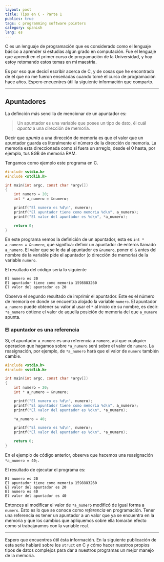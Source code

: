 ```yaml
---
layout: post
title: Tips en C - Parte 1
publics: true
tags: c programming software pointers
category: spanish
lang: es
---
```


C es un lenguaje de programación que es considerado como el lenguaje básico a aprender si estudias algún grado en computación. Fue el lenguaje que aprendí en el primer curso de programación de la Universidad, y hoy estoy retomando estos temas en mi maestría.

<!-- more -->

Es por eso que decidí escribir acerca de C, y de cosas que he encontrado de él que no me fueron enseñadas cuando tomé el curso de programación hace años. Espero encuentres útil la siguiente información que comparto.

---

## Apuntadores

La definción más sencilla de mencionar de un apuntador es:

> Un apuntador es una variable que posee un tipo de dato, él cuál _apunta_ a una dirección de memoria.

Decir que _apunta_ a una dirección de memoria es que el valor que un apuntador guarda es literalmente el número de la dirección de memoria. La memoria esta direccionada como si fuera un arreglo, desde el 0 hasta, por ejemplo, tus 8GB de memoria RAM.

Tengamos como ejemplo este programa en C.

```c
#include <stdio.h>
#include <stdlib.h>

int main(int argc, const char *argv[])
{
	int numero = 20;
	int * a_numero = &numero;

	printf("El numero es %d\n", numero);
	printf("El apuntador tiene como memoria %d\n", a_numero);
	printf("El valor del apuntador es %d\n", *a_numero);

	return 0;
}
```

En este programa vemos la definición de un apuntador, esta es `int * a_numero = &numero`, que significa: definir un apuntador de enteros llamado `a_numero`. El valor que se le da al apuntador es `&numero`, poner el `&` antes del nombre de la variable pide el apuntador (o dirección de memoria) de la variable `numero`.

El resultado del código sería lo siguiente

```
El numero es 20
El apuntador tiene como memoria 1598883260
El valor del apuntador es 20
```

Observa el segundo resultado de imprimir el apuntador. Este es el número de memoria en donde se encuentra alojado la variable `numero`. El apuntador `a_numero` puede obtener su valor al usar el `*` al inicio de su nombre, es decir: `*a_numero` obtiene el valor de aquella posición de memoria del que `a_numero` apunta.

### El apuntador es una referencia

Si, el apuntador `a_numero` es una referencia a `numero`, asi que cualquier operacion que hagamos sobre `*a_numero` será sobre el valor de `numero`. La reasignación, por ejemplo, de `*a_numero` hará que el valor de `numero` también cambie.

```c
#include <stdio.h>
#include <stdlib.h>

int main(int argc, const char *argv[])
{
	int numero = 20;
	int * a_numero = &numero;

	printf("El numero es %d\n", numero);
	printf("El apuntador tiene como memoria %d\n", a_numero);
	printf("El valor del apuntador es %d\n", *a_numero);

	*a_numero = 40;

	printf("El numero es %d\n", numero);
	printf("El valor del apuntador es %d\n", *a_numero);

	return 0;
}
```

En el ejemplo de código anterior, observa que hacemos una reasignación `*a_numero = 40;`.

El resultado de ejecutar el programa es:

```
El numero es 20
El apuntador tiene como memoria 1598883260
El valor del apuntador es 20
El numero es 40
El valor del apuntador es 40
```

Entonces al modificar el valor de `*a_numero` modificó de igual forma a `numero`. Esto es lo que se conoce como _referencia_ en programación. Tener una referencia es tener un apuntador a un valor que ya se encuentra en la memoria y que los cambios que apliquemos sobre ella tomarán efecto como si trabajaramos con la variable real.

---

Espero que encuentres útil ésta información. En la siguiente publicación de esta serie hablaré sobre los `struct` en C y cómo hacer nuestros propios tipos de datos complejos para dar a nuestros programas un mejor manejo de la memoria.

